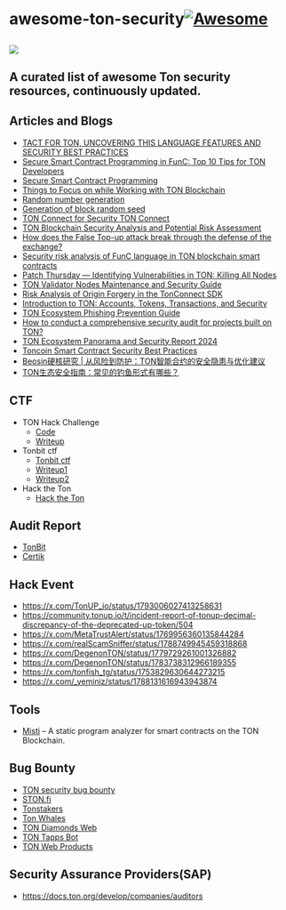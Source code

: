 # awesome-ton-security[![Awesome](https://awesome.re/badge.svg)](https://awesome.re)
![](/image/ton_logo_light_background.png)
---
**A curated list of awesome Ton security resources, continuously updated.**
---
## Articles and Blogs
- [TACT FOR TON, UNCOVERING THIS LANGUAGE FEATURES AND SECURITY BEST PRACTICES](https://scalebit.xyz/blog/post/Tact-for-TON-Uncovering-Security-Best-Practices.html)
- [Secure Smart Contract Programming in FunC: Top 10 Tips for TON Developers](https://blog.ton.org/secure-smart-contract-programming-in-func)
- [Secure Smart Contract Programming](https://docs.ton.org/develop/smart-contracts/security/secure-programming)
- [Things to Focus on while Working with TON Blockchain](https://docs.ton.org/develop/smart-contracts/security/things-to-focus)
- [Random number generation](https://docs.ton.org/develop/smart-contracts/guidelines/random-number-generation)
- [Generation of block random seed](https://docs.ton.org/develop/smart-contracts/security/random)
- [TON Connect for Security TON Connect](https://docs.ton.org/develop/dapps/ton-connect/security)
- [TON Blockchain Security Analysis and Potential Risk Assessment](https://medium.com/@pandaly520/ton-blockchain-security-analysis-and-potential-risk-assessment-00ab4dd9d3a8)
- [How does the False Top-up attack break through the defense of the exchange?](https://slowmist.medium.com/how-does-the-false-top-up-attack-break-through-the-defense-of-the-exchange-d6e8ebb434f5)
- [Security risk analysis of FunC language in TON blockchain smart contracts](https://exvul.com/security-risk-analysis-of-func-language-in-ton-blockchain-smart-contracts/)
- [Patch Thursday — Identifying Vulnerabilities in TON: Killing All Nodes](https://medium.com/chainlight/identifying-vulnerabilities-in-ton-killing-all-nodes-3b0db3f370eb)
- [TON Validator Nodes Maintenance and Security Guide](https://docs.ton.org/participate/nodes/node-maintenance-and-security)
- [Risk Analysis of Origin Forgery in the TonConnect SDK](https://slowmist.medium.com/risk-analysis-of-origin-forgery-in-the-tonconnect-sdk-e37c7d902b05)
- [Introduction to TON: Accounts, Tokens, Transactions, and Security](https://slowmist.medium.com/introduction-to-ton-accounts-tokens-transactions-and-asset-security-899a58619fb2)
- [TON Ecosystem Phishing Prevention Guide](https://beosin.com/resources/ton-ecosystem-phishing-prevention-guide)
- [How to conduct a comprehensive security audit for projects built on TON?](https://beosin.com/resources/how-to-conduct-a-comprehensive-security-audit-for-projects-built-on-ton?lang=zh-HK)
- [TON Ecosystem Panorama and Security Report 2024](https://tonbit.xyz/reports-page)
- [Toncoin Smart Contract Security Best Practices](https://github.com/slowmist/Toncoin-Smart-Contract-Security-Best-Practices)
- [Beosin硬核研究 | 从风险到防护：TON智能合约的安全隐患与优化建议](https://mp.weixin.qq.com/s/xH_94XzG3kcu0SUEVnui-Q)
- [TON生态安全指南：常见的钓鱼形式有哪些？](https://www.theblockbeats.info/news/53976)
## CTF
- TON Hack Challenge
  - [Code](https://github.com/ton-blockchain/hack-challenge-1)
  - [Writeup](https://docs.ton.org/develop/smart-contracts/security/ton-hack-challenge-1)
- Tonbit ctf
  - [Tonbit ctf](https://ctf.tonbit.xyz/)
  - [Writeup1](https://leoq7.com/2024/09/TON-CTF-2024/)
  - [Writeup2](https://blog.zeroc0077.cn/tonctf2024-writeup/)
- Hack the Ton
  - [Hack the Ton](https://www.hacktheton.com/)
  
## Audit Report
- [TonBit](https://github.com/TonBitSec/Sampled-Audit-Reports)
- [Certik](https://skynet.certik.com/)
  
## Hack Event
- https://x.com/TonUP_io/status/1793006027413258631
- https://community.tonup.io/t/incident-report-of-tonup-decimal-discrepancy-of-the-deprecated-up-token/504
- https://x.com/MetaTrustAlert/status/1769956360135844284
- https://x.com/realScamSniffer/status/1788749945459318868
- https://x.com/DegenonTON/status/1779729261001326882
- https://x.com/DegenonTON/status/1783738312966189355
- https://x.com/tonfish_tg/status/1753829630644273215
- https://x.com/_yeminiz/status/1788131616943943874
## Tools
- [Misti](https://github.com/nowarp/misti) – A static program analyzer for smart contracts on the TON Blockchain.
## Bug Bounty
- [TON security bug bounty](https://github.com/ton-blockchain/bug-bounty)
- [STON.fi](https://github.com/ston-fi/bug-bounty)
- [Tonstakers](https://skynet.certik.com/zh-CN/projects/tonstakers)
- [Ton Whales](https://tonwhales.com/bounty)
- [TON Diamonds Web](https://hackenproof.com/programs/ton-diamonds-web)
- [TON Tapps Bot](https://hackenproof.com/programs/ton-tapps-bot)
- [TON Web Products](https://hackenproof.com/programs/ton-web-products)

## Security Assurance Providers(SAP)
- https://docs.ton.org/develop/companies/auditors
